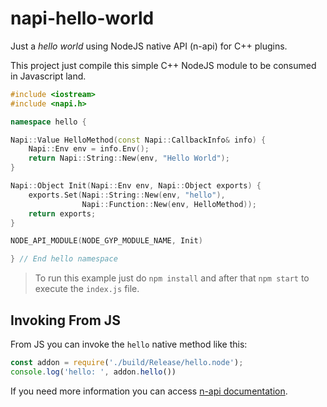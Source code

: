 # napi-hello-world
Just a *hello world* using NodeJS native API (n-api) for C++ plugins.

This project just compile this simple C++ NodeJS module to be consumed in Javascript land. 

```cpp
#include <iostream>
#include <napi.h>

namespace hello {

Napi::Value HelloMethod(const Napi::CallbackInfo& info) {
    Napi::Env env = info.Env();
    return Napi::String::New(env, "Hello World");
}

Napi::Object Init(Napi::Env env, Napi::Object exports) {
    exports.Set(Napi::String::New(env, "hello"),
                Napi::Function::New(env, HelloMethod));
    return exports;
}

NODE_API_MODULE(NODE_GYP_MODULE_NAME, Init)

} // End hello namespace
```

> To run this example just do `npm install` and after that `npm start` to execute the `index.js` file.


## Invoking From JS

From JS you can invoke the `hello` native method like this: 

```js
const addon = require('./build/Release/hello.node');
console.log('hello: ', addon.hello())
```

If you need more information you can access [n-api documentation](https://github.com/nodejs/node-addon-api/tree/master/doc).
